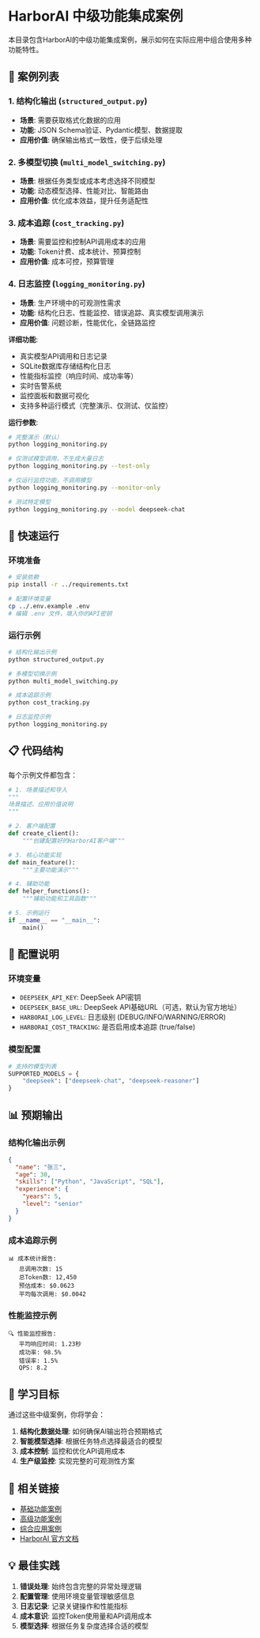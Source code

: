 # HarborAI 中级功能集成案例

本目录包含HarborAI的中级功能集成案例，展示如何在实际应用中组合使用多种功能特性。

## 📁 案例列表

### 1. 结构化输出 (`structured_output.py`)
- **场景**: 需要获取格式化数据的应用
- **功能**: JSON Schema验证、Pydantic模型、数据提取
- **应用价值**: 确保输出格式一致性，便于后续处理

### 2. 多模型切换 (`multi_model_switching.py`)
- **场景**: 根据任务类型或成本考虑选择不同模型
- **功能**: 动态模型选择、性能对比、智能路由
- **应用价值**: 优化成本效益，提升任务适配性

### 3. 成本追踪 (`cost_tracking.py`)
- **场景**: 需要监控和控制API调用成本的应用
- **功能**: Token计费、成本统计、预算控制
- **应用价值**: 成本可控，预算管理

### 4. 日志监控 (`logging_monitoring.py`)
- **场景**: 生产环境中的可观测性需求
- **功能**: 结构化日志、性能监控、错误追踪、真实模型调用演示
- **应用价值**: 问题诊断，性能优化，全链路监控

**详细功能**:
- 真实模型API调用和日志记录
- SQLite数据库存储结构化日志
- 性能指标监控（响应时间、成功率等）
- 实时告警系统
- 监控面板和数据可视化
- 支持多种运行模式（完整演示、仅测试、仅监控）

**运行参数**:
```bash
# 完整演示（默认）
python logging_monitoring.py

# 仅测试模型调用，不生成大量日志
python logging_monitoring.py --test-only

# 仅运行监控功能，不调用模型
python logging_monitoring.py --monitor-only

# 测试特定模型
python logging_monitoring.py --model deepseek-chat
```

## 🚀 快速运行

### 环境准备
```bash
# 安装依赖
pip install -r ../requirements.txt

# 配置环境变量
cp ../.env.example .env
# 编辑 .env 文件，填入你的API密钥
```

### 运行示例
```bash
# 结构化输出示例
python structured_output.py

# 多模型切换示例
python multi_model_switching.py

# 成本追踪示例
python cost_tracking.py

# 日志监控示例
python logging_monitoring.py
```

## 📋 代码结构

每个示例文件都包含：

```python
# 1. 场景描述和导入
"""
场景描述、应用价值说明
"""

# 2. 客户端配置
def create_client():
    """创建配置好的HarborAI客户端"""

# 3. 核心功能实现
def main_feature():
    """主要功能演示"""

# 4. 辅助功能
def helper_functions():
    """辅助功能和工具函数"""

# 5. 示例运行
if __name__ == "__main__":
    main()
```

## 🔧 配置说明

### 环境变量
- `DEEPSEEK_API_KEY`: DeepSeek API密钥
- `DEEPSEEK_BASE_URL`: DeepSeek API基础URL（可选，默认为官方地址）
- `HARBORAI_LOG_LEVEL`: 日志级别 (DEBUG/INFO/WARNING/ERROR)
- `HARBORAI_COST_TRACKING`: 是否启用成本追踪 (true/false)

### 模型配置
```python
# 支持的模型列表
SUPPORTED_MODELS = {
    "deepseek": ["deepseek-chat", "deepseek-reasoner"]
}
```

## 📊 预期输出

### 结构化输出示例
```json
{
  "name": "张三",
  "age": 30,
  "skills": ["Python", "JavaScript", "SQL"],
  "experience": {
    "years": 5,
    "level": "senior"
  }
}
```

### 成本追踪示例
```
📊 成本统计报告:
   总调用次数: 15
   总Token数: 12,450
   预估成本: $0.0623
   平均每次调用: $0.0042
```

### 性能监控示例
```
🔍 性能监控报告:
   平均响应时间: 1.23秒
   成功率: 98.5%
   错误率: 1.5%
   QPS: 8.2
```

## 🎯 学习目标

通过这些中级案例，你将学会：

1. **结构化数据处理**: 如何确保AI输出符合预期格式
2. **智能模型选择**: 根据任务特点选择最适合的模型
3. **成本控制**: 监控和优化API调用成本
4. **生产级监控**: 实现完整的可观测性方案

## 🔗 相关链接

- [基础功能案例](../basic/README.md)
- [高级功能案例](../advanced/README.md)
- [综合应用案例](../scenarios/README.md)
- [HarborAI 官方文档](https://harborai.dev)

## 💡 最佳实践

1. **错误处理**: 始终包含完整的异常处理逻辑
2. **配置管理**: 使用环境变量管理敏感信息
3. **日志记录**: 记录关键操作和性能指标
4. **成本意识**: 监控Token使用量和API调用成本
5. **模型选择**: 根据任务复杂度选择合适的模型